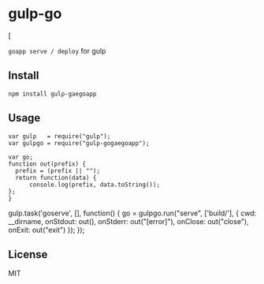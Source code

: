 # gulp-go

[

`goapp serve / deploy` for gulp

## Install

    npm install gulp-gaegoapp

## Usage

    var gulp   = require("gulp");
    var gulpgo = require("gulp-gogaegoapp");

    var go;
    function out(prefix) {
      prefix = (prefix || "");
      return function(data) {
          console.log(prefix, data.toString());
    };
    }

gulp.task('goserve', [], function() {
    go = gulpgo.run("serve", ['build/'], {
        cwd:       __dirname,
        onStdout:  out(),
        onStderr:  out("[error]"),
        onClose:   out("close"),
        onExit:    out("exit")
    });
});



## License

MIT
